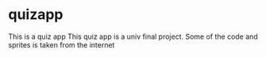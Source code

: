 # quizapp
This is a quiz app
This quiz app is a univ final project. Some of the code and sprites is taken from the internet
